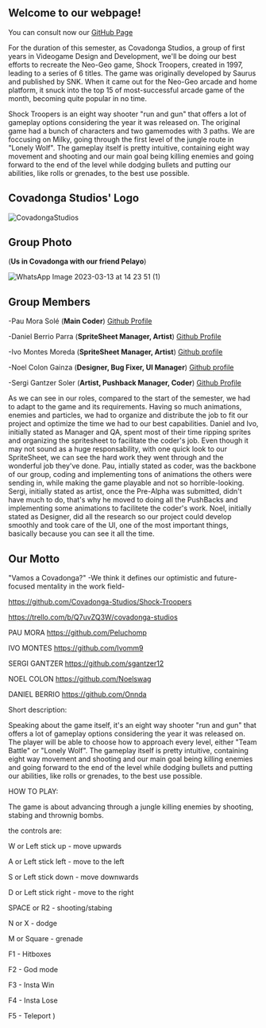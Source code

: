 ## **Welcome to our webpage!**

You can consult now our [GitHub Page]([url](https://github.com/Covadonga-Studios/Shock-Troopers](https://github.com/Covadonga-Studios/Shock-Troopers/blob/main/CovadongaStudiosWeb.md)))

For the duration of this semester, as Covadonga Studios, a group of first years in Videogame Design and Development, we'll be doing our best efforts to recreate the Neo-Geo game, Shock Troopers, created in 1997, leading to a series of 6 titles. The game was originally developed by Saurus and published by SNK. When it came out for the Neo-Geo arcade and home platform, it snuck into the top 15 of most-successful arcade game of the month, becoming quite popular in no time.

Shock Troopers is an eight way shooter "run and gun" that offers a lot of gameplay options considering the year it was released on. The original game had a bunch of characters and two gamemodes with 3 paths. We are foccusing on Milky, going through the first level of the jungle route in "Lonely Wolf". The gameplay itself is pretty intuitive, containing eight way movement and shooting and our main goal being killing enemies and going forward to the end of the level while dodging bullets and putting our abilities, like rolls or grenades, to the best use possible.

## **Covadonga Studios' Logo**


![CovadongaStudios](https://user-images.githubusercontent.com/74564975/221546262-7b4d5f70-5780-485d-8219-bff083237abb.jpg)


## **Group Photo**
(**Us in Covadonga with our friend Pelayo**)

![WhatsApp Image 2023-03-13 at 14 23 51 (1)](https://user-images.githubusercontent.com/74564975/225070785-13975fb8-8abc-413f-9ef4-0bc4a004e02f.jpeg)

## **Group Members**

-Pau Mora Solé (**Main Coder**)
[Github Profile](https://github.com/Peluchomp)

-Daniel Berrio Parra (**SpriteSheet Manager, Artist**)
 [Github Profile](https://github.com/Onnda)

-Ivo Montes Moreda (**SpriteSheet Manager, Artist**)
 [Github profile](https://github.com/Ivomm9)

-Noel Colon Gainza (**Designer, Bug Fixer, UI Manager**)
 [Github profile](https://github.com/Noelswag)

-Sergi Gantzer Soler (**Artist, Pushback Manager, Coder**)
 [Github Profile](https://github.com/sgantzer12)
 
 As we can see in our roles, compared to the start of the semester, we had to adapt to the game and its requirements. Having so much animations, enemies and particles, we had to organize and distribute the job to fit our project and optimize the time we had to our best capabilities.
 Daniel and Ivo, initially stated as Manager and QA, spent most of their time ripping sprites and organizing the spritesheet to facilitate the coder's job. Even though it may not sound as a huge responsability, with one quick look to our SpriteSheet, we can see the hard work they went through and the wonderful job they've done. Pau, intially stated as coder, was the backbone of our group, coding and implementing tons of animations the others were sending in, while making the game playable and not so horrible-looking. Sergi, initially stated as artist, once the Pre-Alpha was submitted, didn't have much to do, that's why he moved to doing all the PushBacks and implementing some animations to facilitete the coder's work. Noel, initially stated as Designer, did all the research so our project could develop smoothly and took care of the UI, one of the most important things, basically because you can see it all the time.

## **Our Motto**
"Vamos a Covadonga?" 
-We think it defines our optimistic and future-focused mentality in the work field-


https://github.com/Covadonga-Studios/Shock-Troopers


https://trello.com/b/Q7uvZQ3W/covadonga-studios

PAU MORA
https://github.com/Peluchomp

IVO MONTES
https://github.com/Ivomm9

SERGI GANTZER
https://github.com/sgantzer12

NOEL COLON
https://github.com/Noelswag

DANIEL BERRIO
https://github.com/Onnda

Short description:

Speaking about the game itself, it's an eight way shooter "run and gun" that offers a lot of gameplay options considering the year it was released on. The player will be able to choose how to approach every level, either "Team Battle" or "Lonely Wolf". The gameplay itself is pretty intuitive, containing eight way movement and shooting and our main goal being killing enemies and going forward to the end of the level while dodging bullets and putting our abilities, like rolls or grenades, to the best use possible.

HOW TO PLAY:

The game is about advancing through a jungle killing enemies by shooting, stabing and thrownig bombs.

the controls are:

W or Left stick up - move upwards

A or Left stick left - move to the left

S or Left stick down - move downwards

D or Left stick right - move to the right

SPACE or R2 - shooting/stabing

N or X - dodge

M or Square - grenade

F1 - Hitboxes

F2 - God mode

F3 - Insta Win

F4 - Insta Lose

F5 - Teleport
)
